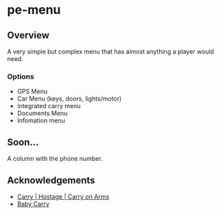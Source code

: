 # pe-menu

## Overview
 A very simple but complex menu that has almost anything a player would need.
 
### Options
 - GPS Menu
 - Car Menu (keys, doors, lights/motor)
 - Integrated carry menu
 - Documents Menu
 - Infomation menu

## Soon...
 A column with the phone number.

## Acknowledgements
  - [Carry | Hostage | Carry on Arms](https://github.com/rubbertoe98)
  - [Baby Carry](https://github.com/barbiesv)
